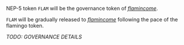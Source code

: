 NEP-5 token `FLAM` will be the governance token of [*flamincome*](https://flamincome.github.io).

`FLAM` will be gradually released to [*flamincome*](https://flamincome.github.io) following the pace of the flamingo token.

*TODO: GOVERNANCE DETAILS*